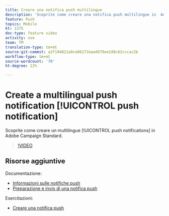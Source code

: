 ```yaml
---
title: Creare una notifica push multilingue
description: 'Scoprite come creare una notifica push multilingue in  Adobe Campaign Standard (ACS). '
feature: Push
topics: Mobile
kt: 1375
doc-type: feature video
activity: use
team: TM
translation-type: tm+mt
source-git-commit: a2f194821a9ce06272eaed979ee2d8c62cccac2b
workflow-type: tm+mt
source-wordcount: '70'
ht-degree: 12%

---
```



# Create a multilingual push notification [!UICONTROL push notification]

Scoprite come creare un multilingue [!UICONTROL push notifications] in  Adobe Campaign Standard.

>[!VIDEO](https://video.tv.adobe.com/v/23304?quality=12)

## Risorse aggiuntive

Documentazione:

* [Informazioni sulle notifiche push](https://docs.adobe.com/content/help/en/campaign-standard/using/communication-channels/push-notifications/about-push-notifications.html)
* [Preparazione e invio di una notifica push](https://docs.adobe.com/content/help/en/campaign-standard/using/communication-channels/push-notifications/preparing-and-sending-a-push-notification.html)

Esercitazioni:

* [Creare una notifica push](/help/communication-channels/mobile/push-notifications/creating-a-push-notification.md)
